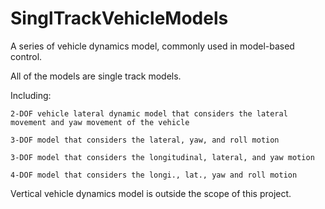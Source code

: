 # SinglTrackVehicleModels
A series of vehicle dynamics model, commonly used in model-based control.

All of the models are single track models.

Including: 

    2-DOF vehicle lateral dynamic model that considers the lateral movement and yaw movement of the vehicle

    3-DOF model that considers the lateral, yaw, and roll motion

    3-DOF model that considers the longitudinal, lateral, and yaw motion

    4-DOF model that considers the longi., lat., yaw and roll motion


Vertical vehicle dynamics model is outside the scope of this project.

